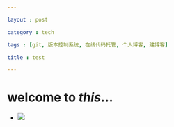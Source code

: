 ```yaml
---

layout : post

category : tech

tags : [git, 版本控制系统, 在线代码托管, 个人博客, 建博客]

title : test

---
```



# welcome to $this$...

- <img src="http://www.baidu.com/img/baidu_sylogo1.gif" />


